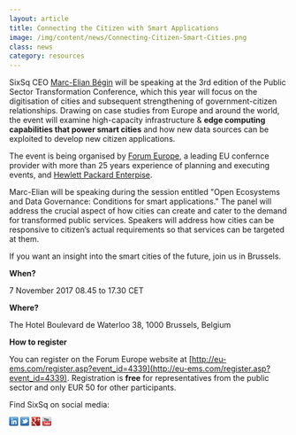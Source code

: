 ```yaml
---
layout: article
title: Connecting the Citizen with Smart Applications
image: /img/content/news/Connecting-Citizen-Smart-Cities.png
class: news
category: resources
---
```


SixSq CEO [Marc-Elian Bégin](http://media.sixsq.com/blog/author/marc-elian-b%C3%A9gin) will be speaking at the 3rd edition of the Public Sector Transformation Conference, which this year will focus on the digitisation of cities and subsequent strengthening of government-citizen relationships. Drawing on case studies from Europe and around the world, the event will examine
high-capacity infrastructure & **edge computing capabilities that power smart cities** and how new data sources can be exploited to develop new citizen applications.

The event is being organised by [Forum Europe](http://www.forum-europe.com/), a leading EU confernce provider with more than 25 years experience of planning and executing events, and [Hewlett Packard Enterpise](https://www.hpe.com/us/en/home.html).

Marc-Elian will be speaking during the session entitled "Open Ecosystems and Data Governance: Conditions for smart applications." The panel will address the crucial aspect of how cities can create and cater to the demand for transformed public services. Speakers will address how cities can be responsive to citizen’s actual requirements so that services can be targeted at them. 

If you want an insight into the smart cities of the future, join us in Brussels.

**When?**

7 November 2017
08.45 to 17.30 CET

**Where?**

The Hotel
Boulevard de Waterloo 38, 1000 Brussels, Belgium

**How to register**

You can register on the Forum Europe website at [http://eu-ems.com/register.asp?event_id=4339](http://eu-ems.com/register.asp?event_id=4339). Registration is **free** for representatives from the public sector and only EUR 50 for other participants. 


Find SixSq on social media:

<a href="http://linkedin.com/company/sixsq"><img src="/img/design/linkedin_small.png" alt="LinkedIn" width="16" /></a> <a href="http://twitter.com/@sixsq"><img src="/img/design/twitter_small.png" alt="Twitter" width="16" /></a> <a href="http://plus.google.com/+sixsq"><img src="/img/design/google_plus_small.png" alt="Google+" width="16" /></a> <a href="https://www.youtube.com/channel/UCGYw3n7c-QsDtsVH32By1-g"><img src="/img/design/youtube_small.png" alt="Youtube" width="16"/></a>






